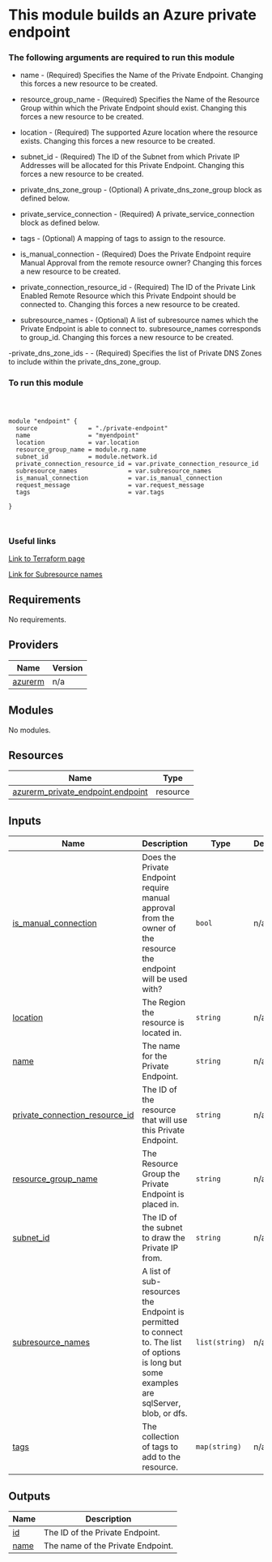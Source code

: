 # This module builds an Azure private endpoint


### The following arguments are required to run this module

- name - (Required) Specifies the Name of the Private Endpoint. Changing this forces a new resource to be created.

- resource_group_name - (Required) Specifies the Name of the Resource Group within which the Private Endpoint should exist. Changing this forces a new resource to be created.

- location - (Required) The supported Azure location where the resource exists. Changing this forces a new resource to be created.

- subnet_id - (Required) The ID of the Subnet from which Private IP Addresses will be allocated for this Private Endpoint. Changing this forces a new resource to be created.

- private_dns_zone_group - (Optional) A private_dns_zone_group block as defined below.

- private_service_connection - (Required) A private_service_connection block as defined below.

- tags - (Optional) A mapping of tags to assign to the resource.

- is_manual_connection - (Required) Does the Private Endpoint require Manual Approval from the remote resource owner? Changing this forces a new resource to be created.

- private_connection_resource_id - (Required) The ID of the Private Link Enabled Remote Resource which this Private Endpoint should be connected to. Changing this forces a new resource to be created.

- subresource_names - (Optional) A list of subresource names which the Private Endpoint is able to connect to. subresource_names corresponds to group_id. Changing this forces a new resource to be created.

-private_dns_zone_ids - - (Required) Specifies the list of Private DNS Zones to include within the private_dns_zone_group.



### To run this module 


```



module "endpoint" {
  source              = "./private-endpoint"
  name                = "myendpoint"
  location            = var.location
  resource_group_name = module.rg.name
  subnet_id           = module.network.id
  private_connection_resource_id = var.private_connection_resource_id
  subresource_names              = var.subresource_names
  is_manual_connection           = var.is_manual_connection
  request_message                = var.request_message
  tags                           = var.tags

}



```


### Useful links

[Link to Terraform page](https://registry.terraform.io/providers/hashicorp/azurerm/latest/docs/resources/private_endpoint) 

[Link for Subresource names](https://docs.microsoft.com/en-us/azure/private-link/private-endpoint-overview) 
<!-- BEGIN_TF_DOCS -->
## Requirements

No requirements.

## Providers

| Name | Version |
|------|---------|
| <a name="provider_azurerm"></a> [azurerm](#provider\_azurerm) | n/a |

## Modules

No modules.

## Resources

| Name | Type |
|------|------|
| [azurerm_private_endpoint.endpoint](https://registry.terraform.io/providers/hashicorp/azurerm/latest/docs/resources/private_endpoint) | resource |

## Inputs

| Name | Description | Type | Default | Required |
|------|-------------|------|---------|:--------:|
| <a name="input_is_manual_connection"></a> [is\_manual\_connection](#input\_is\_manual\_connection) | Does the Private Endpoint require manual approval from the owner of the resource the endpoint will be used with? | `bool` | n/a | yes |
| <a name="input_location"></a> [location](#input\_location) | The Region the resource is located in. | `string` | n/a | yes |
| <a name="input_name"></a> [name](#input\_name) | The name for the Private Endpoint. | `string` | n/a | yes |
| <a name="input_private_connection_resource_id"></a> [private\_connection\_resource\_id](#input\_private\_connection\_resource\_id) | The ID of the resource that will use this Private Endpoint. | `string` | n/a | yes |
| <a name="input_resource_group_name"></a> [resource\_group\_name](#input\_resource\_group\_name) | The Resource Group the Private Endpoint is placed in. | `string` | n/a | yes |
| <a name="input_subnet_id"></a> [subnet\_id](#input\_subnet\_id) | The ID of the subnet to draw the Private IP from. | `string` | n/a | yes |
| <a name="input_subresource_names"></a> [subresource\_names](#input\_subresource\_names) | A list of sub-resources the Endpoint is permitted to connect to. The list of options is long but some examples are sqlServer, blob, or dfs. | `list(string)` | n/a | yes |
| <a name="input_tags"></a> [tags](#input\_tags) | The collection of tags to add to the resource. | `map(string)` | n/a | yes |

## Outputs

| Name | Description |
|------|-------------|
| <a name="output_id"></a> [id](#output\_id) | The ID of the Private Endpoint. |
| <a name="output_name"></a> [name](#output\_name) | The name of the Private Endpoint. |
<!-- END_TF_DOCS -->